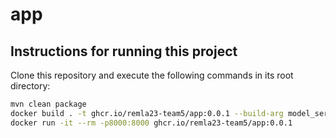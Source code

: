 # app

## Instructions for running this project

Clone this repository and execute the following commands in its root directory:

```bash
mvn clean package
docker build . -t ghcr.io/remla23-team5/app:0.0.1 --build-arg model_service_url=http://localhost:8080/predict
docker run -it --rm -p8000:8000 ghcr.io/remla23-team5/app:0.0.1
```
